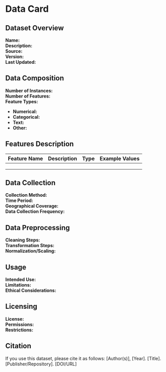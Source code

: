# Data Card

## Dataset Overview
**Name:**  
**Description:**  
**Source:**  
**Version:**  
**Last Updated:**  

## Data Composition
**Number of Instances:**  
**Number of Features:**  
**Feature Types:**  
- **Numerical:**  
- **Categorical:**  
- **Text:**  
- **Other:**  

## Features Description
| Feature Name | Description | Type | Example Values |
|--------------|-------------|------|----------------|
|              |             |      |                |
|              |             |      |                |
|              |             |      |                |

## Data Collection
**Collection Method:**  
**Time Period:**  
**Geographical Coverage:**  
**Data Collection Frequency:**  

## Data Preprocessing
**Cleaning Steps:**  
**Transformation Steps:**  
**Normalization/Scaling:**  

## Usage
**Intended Use:**  
**Limitations:**  
**Ethical Considerations:**  

## Licensing
**License:**  
**Permissions:**  
**Restrictions:**  

## Citation
If you use this dataset, please cite it as follows: [Author(s)], [Year]. [Title]. [Publisher/Repository]. [DOI/URL]